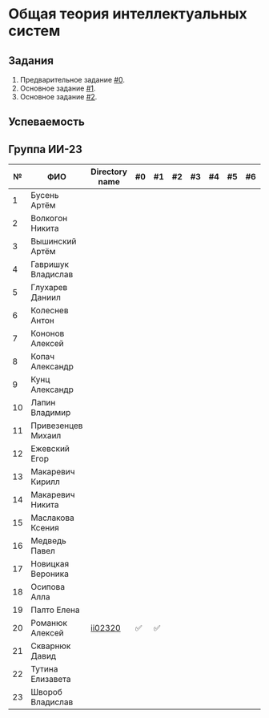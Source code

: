 # Общая теория интеллектуальных систем

## Задания

1. Предварительное задание [#0](./tasks/task_00/readme.md).
2. Основное задание [#1](./tasks/task_01/readme.md).
3. Основное задание [#2](./tasks/task_02/readme.md).

## Успеваемость

## Группа ИИ-23
| №  | ФИО                          | Directory name                    | #0 | #1  | #2 | #3 | #4 | #5 | #6 | #7 | Рейтинг | Доклад |
|----|------------------------------|-----------------------------------|----|-----|----|----|----|----|----|----|---------|--------|
| 1  | Бусень Артём                 |                                   |    |     |    |    |    |    |    |    |         |        |
| 2  | Волкогон Никита              |                                   |    |     |    |    |    |    |    |    |         |        |
| 3  | Вышинский Артём              |                                   |    |     |    |    |    |    |    |    |         |        |
| 4  | Гавришук Владислав           |                                   |    |     |    |    |    |    |    |    |         |        |
| 5  | Глухарев Даниил              |                                   |    |     |    |    |    |    |    |    |         |        |
| 6  | Колеснев Антон               |                                   |    |     |    |    |    |    |    |    |         |        |
| 7  | Кононов Алексей              |                                   |    |     |    |    |    |    |    |    |         |        |
| 8  | Копач Александр              |                                   |    |     |    |    |    |    |    |    |         |        |
| 9  | Кунц Александр               |                                   |    |     |    |    |    |    |    |    |         |        |
| 10 | Лапин Владимир               |                                   |    |     |    |    |    |    |    |    |         |        |
| 11 | Привезенцев Михаил           |                                   |    |     |    |    |    |    |    |    |         |        |
| 12 | Ежевский Егор                |                                   |    |     |    |    |    |    |    |    |         |        |
| 13 | Макаревич Кирилл             |                                   |    |     |    |    |    |    |    |    |         |        |
| 14 | Макаревич Никита             |                                   |    |     |    |    |    |    |    |    |         |        |
| 15 | Маслакова Ксения             |                                   |    |     |    |    |    |    |    |    |         |        |
| 16 | Медведь Павел                |                                   |    |     |    |    |    |    |    |    |         |        |
| 17 | Новицкая Вероника            |                                   |    |     |    |    |    |    |    |    |         |        |
| 18 | Осипова Алла                 |                                   |    |     |    |    |    |    |    |    |         |        |
| 19 | Палто Елена                  |                                   |    |     |    |    |    |    |    |    |         |        |
| 20 | Романюк Алексей              |[ii02320](trunk/ii02320)           | ✅ | ✅ |    |    |    |    |    |    |        8|        |
| 21 | Скварнюк Давид               |                                   |    |     |    |    |    |    |    |    |         |        |
| 22 | Тутина Елизавета             |                                   |    |     |    |    |    |    |    |    |         |        |
| 23 | Швороб Владислав             |                                   |    |     |    |    |    |    |    |    |         |        |

